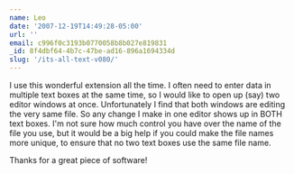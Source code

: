 ```yaml
---
name: Leo
date: '2007-12-19T14:49:28-05:00'
url: ''
email: c996f0c3193b0770058b8b027e819831
_id: 8f4dbf64-4b7c-47be-ad16-896a1694334d
slug: '/its-all-text-v080/'
---
```


I use this wonderful extension all the time. I often need to enter data in
multiple text boxes at the same time, so I would like to open up (say) two
editor windows at once. Unfortunately I find that both windows are editing the
very same file. So any change I make in one editor shows up in BOTH text
boxes. I'm not sure how much control you have over the name of the file you
use, but it would be a big help if you could make the file names more unique,
to ensure that no two text boxes use the same file name.

Thanks for a great piece of software!
